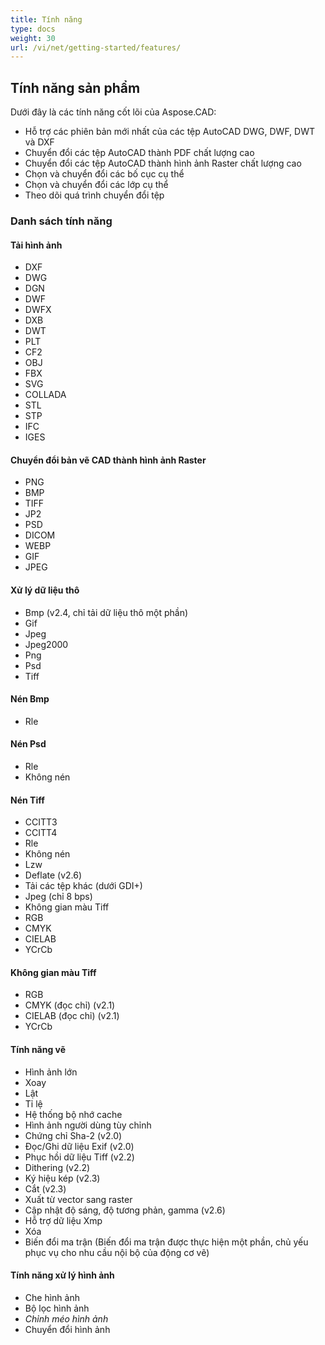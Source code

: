 ```yaml
---
title: Tính năng
type: docs
weight: 30
url: /vi/net/getting-started/features/
---
```


## **Tính năng sản phẩm**
Dưới đây là các tính năng cốt lõi của Aspose.CAD:

- Hỗ trợ các phiên bản mới nhất của các tệp AutoCAD DWG, DWF, DWT và DXF
- Chuyển đổi các tệp AutoCAD thành PDF chất lượng cao
- Chuyển đổi các tệp AutoCAD thành hình ảnh Raster chất lượng cao
- Chọn và chuyển đổi các bố cục cụ thể
- Chọn và chuyển đổi các lớp cụ thể
- Theo dõi quá trình chuyển đổi tệp

### **Danh sách tính năng**
#### **Tải hình ảnh**
- DXF
- DWG
- DGN
- DWF
- DWFX
- DXB
- DWT
- PLT
- CF2
- OBJ
- FBX
- SVG
- COLLADA
- STL
- STP
- IFC
- IGES

#### **Chuyển đổi bản vẽ CAD thành hình ảnh Raster**
- PNG
- BMP
- TIFF
- JP2
- PSD
- DICOM
- WEBP
- GIF
- JPEG

#### **Xử lý dữ liệu thô**
- Bmp (v2.4, chỉ tải dữ liệu thô một phần)
- Gif
- Jpeg
- Jpeg2000
- Png
- Psd
- Tiff

#### **Nén Bmp**
- Rle

#### **Nén Psd**
- Rle
- Không nén

#### **Nén Tiff**
- CCITT3
- CCITT4
- Rle
- Không nén
- Lzw
- Deflate (v2.6)
- Tải các tệp khác (dưới GDI+)
- Jpeg (chỉ 8 bps)
- Không gian màu Tiff
- RGB
- CMYK
- CIELAB
- YCrCb

#### **Không gian màu Tiff**
- RGB    
- CMYK (đọc chỉ) (v2.1)
- CIELAB (đọc chỉ) (v2.1)
- YCrCb

#### **Tính năng vẽ**
- Hình ảnh lớn    
- Xoay    
- Lật    
- Tỉ lệ    
- Hệ thống bộ nhớ cache    
- Hình ảnh người dùng tùy chỉnh    
- Chứng chỉ Sha-2 (v2.0)
- Đọc/Ghi dữ liệu Exif (v2.0)
- Phục hồi dữ liệu Tiff (v2.2)
- Dithering (v2.2)
- Ký hiệu kép (v2.3)
- Cắt (v2.3)
- Xuất từ vector sang raster    
- Cập nhật độ sáng, độ tương phản, gamma (v2.6)
- Hỗ trợ dữ liệu Xmp
- Xóa
- Biến đổi ma trận (Biến đổi ma trận được thực hiện một phần, chủ yếu phục vụ cho nhu cầu nội bộ của động cơ vẽ)

#### **Tính năng xử lý hình ảnh**
- Che hình ảnh
- Bộ lọc hình ảnh
- *Chỉnh méo hình ảnh*
- Chuyển đổi hình ảnh
